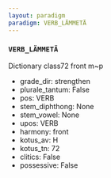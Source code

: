 ```yaml
---
layout: paradigm
paradigm: VERB_LÄMMETÄ
---
```

### ` VERB_LÄMMETÄ `

Dictionary class72 front m~p 
* grade_dir: strengthen
* plurale_tantum: False
* pos: VERB
* stem_diphthong: None
* stem_vowel: None
* upos: VERB
* harmony: front
* kotus_av: H
* kotus_tn: 72
* clitics: False
* possessive: False
